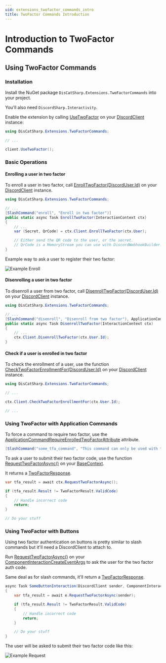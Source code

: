 ```yaml
---
uid: extensions_twofactor_commands_intro
title: TwoFactor Commands Introduction
---
```


# Introduction to TwoFactor Commands


## Using TwoFactor Commands

### Installation

Install the NuGet package `DisCatSharp.Extensions.TwoFactorCommands` into your project.

You'll also need `DiscordSharp.Interactivity`.

Enable the extension by calling [UseTwoFactor](xref:DisCatSharp.Extensions.TwoFactorCommands.ExtensionMethods.UseTwoFactor*) on your [DiscordClient](xref:DisCatSharp.DiscordClient) instance:

```cs
using DisCatSharp.Extensions.TwoFactorCommands;

// ...

client.UseTwoFactor();
```

### Basic Operations

#### Enrolling a user in two factor

To enroll a user in two factor, call [EnrollTwoFactor(DiscordUser.Id)](xref:DisCatSharp.Extensions.TwoFactorCommands.TwoFactorExtensionUtilities.EnrollTwoFactor*) on your [DiscordClient](xref:DisCatSharp.DiscordClient) instance.

```cs
using DisCatSharp.Extensions.TwoFactorCommands;

// ...
[SlashCommand("enroll", "Enroll in two factor")]
public static async Task EnrollTwoFactor(InteractionContext ctx)
{
    // ...
    var (Secret, QrCode) = ctx.Client.EnrollTwoFactor(ctx.User);

    // Either send the QR code to the user, or the secret.
    // QrCode is a MemoryStream you can use with DiscordWebhookBuilder.AddFile as example.
}
```

Example way to ask a user to register their two factor:

![Example Enroll](/images/two_factor_enrollment_message_example.png)

#### Disenrolling a user in two factor

To disenroll a user from two factor, call [DisenrollTwoFactor(DiscordUser.Id)](xref:DisCatSharp.Extensions.TwoFactorCommands.TwoFactorExtensionUtilities.DisenrollTwoFactor*) on your [DiscordClient](xref:DisCatSharp.DiscordClient) instance.

```cs
using DisCatSharp.Extensions.TwoFactorCommands;

// ...
[SlashCommand("disenroll", "Disenroll from two factor"), ApplicationCommandRequireEnrolledTwoFactor]
public static async Task DisenrollTwoFactor(InteractionContext ctx)
{
    // ...
    ctx.Client.DisenrollTwoFactor(ctx.User.Id);
}
```

#### Check if a user is enrolled in two factor

To check the enrollment of a user, use the function [CheckTwoFactorEnrollmentFor(DiscordUser.Id)](xref:DisCatSharp.Extensions.TwoFactorCommands.TwoFactorExtensionUtilities.CheckTwoFactorEnrollmentFor*) on your [DiscordClient](xref:DisCatSharp.DiscordClient) instance.


```cs
using DisCatSharp.Extensions.TwoFactorCommands;

// ...

ctx.Client.CheckTwoFactorEnrollmentFor(ctx.User.Id);

// ...
```

### Using TwoFactor with Application Commands

To force a command to require two factor, use the [ApplicationCommandRequireEnrolledTwoFactorAttribute](xref:DisCatSharp.ApplicationCommands.Attributes.ApplicationCommandRequireEnrolledTwoFactorAttribute) attribute.

```cs
[SlashCommand("some_tfa_command", "This command can only be used with tfa"), ApplicationCommandRequireEnrolledTwoFactor]
```

To ask a user to submit their two factor code, use the function [RequestTwoFactorAsync()](xref:DisCatSharp.Extensions.TwoFactorCommands.ApplicationCommands.TwoFactorApplicationCommandExtension.RequestTwoFactorAsync*) on your [BaseContext](xref:DisCatSharp.ApplicationCommands.Context.BaseContext).

It returns a [TwoFactorResponse](xref:DisCatSharp.Extensions.TwoFactorCommands.Entities.TwoFactorResponse).

```cs
var tfa_result = await ctx.RequestTwoFactorAsync();

if (tfa_result.Result != TwoFactorResult.ValidCode)
{
    // Handle incorrect code
    return;
}

// Do your stuff
```

### Using TwoFactor with Buttons

Using two factor authentication on buttons is pretty similar to slash commands but it'll need a DiscordClient to attach to.

Run [RequestTwoFactorAsync()](xref:DisCatSharp.Extensions.TwoFactorCommands.ApplicationCommands.TwoFactorApplicationCommandExtension.RequestTwoFactorAsync*) on your [ComponentInteractionCreateEventArgs](xref:DisCatSharp.EventArgs.ComponentInteractionCreateEventArgs) to ask the user for the two factor auth code.

Same deal as for slash commands, it'll return a [TwoFactorResponse](xref:DisCatSharp.Extensions.TwoFactorCommands.Entities.TwoFactorResponse).

```cs
async Task SomeButtonInteraction(DiscordClient sender, ComponentInteractionCreateEventArgs e)
{
    var tfa_result = await e.RequestTwoFactorAsync(sender);

    if (tfa_result.Result != TwoFactorResult.ValidCode)
    {
        // Handle incorrect code
        return;
    }

    // Do your stuff
}
```

The user will be asked to submit their two factor code like this:

![Example Request](/images/two_factor_request_example.png)
